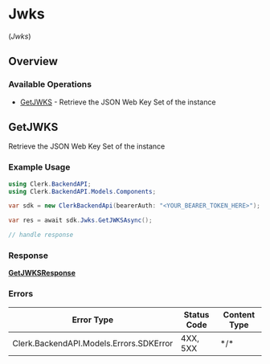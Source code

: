 # Jwks
(*Jwks*)

## Overview

### Available Operations

* [GetJWKS](#getjwks) - Retrieve the JSON Web Key Set of the instance

## GetJWKS

Retrieve the JSON Web Key Set of the instance

### Example Usage

<!-- UsageSnippet language="csharp" operationID="GetJWKS" method="get" path="/jwks" -->
```csharp
using Clerk.BackendAPI;
using Clerk.BackendAPI.Models.Components;

var sdk = new ClerkBackendApi(bearerAuth: "<YOUR_BEARER_TOKEN_HERE>");

var res = await sdk.Jwks.GetJWKSAsync();

// handle response
```

### Response

**[GetJWKSResponse](../../Models/Operations/GetJWKSResponse.md)**

### Errors

| Error Type                              | Status Code                             | Content Type                            |
| --------------------------------------- | --------------------------------------- | --------------------------------------- |
| Clerk.BackendAPI.Models.Errors.SDKError | 4XX, 5XX                                | \*/\*                                   |